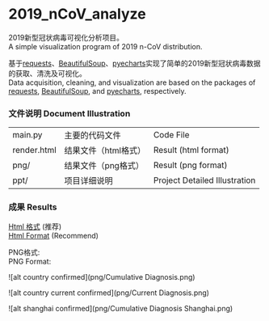 # 2019_nCoV_analyze

2019新型冠状病毒可视化分析项目。  
A simple visualization program of 2019 n-CoV distribution.

基于[requests](https://requests.readthedocs.io/zh_CN/latest/)、[BeautifulSoup](https://www.crummy.com/software/BeautifulSoup/bs4/doc/#quick-start)、[pyecharts](https://pyecharts.org/#/zh-cn/)实现了简单的2019新型冠状病毒数据的获取、清洗及可视化。  
Data acquisition, cleaning, and visualization are based on the packages of [requests](https://requests.readthedocs.io/en/master/), [BeautifulSoup](https://www.crummy.com/software/BeautifulSoup/bs4/doc/#quick-start), and [pyecharts](https://pyecharts.org/#/en-us/), respectively.


### 文件说明 Document Illustration

||||
|------|------|------| 
|main.py | 主要的代码文件 | Code File  |
|render.html | 结果文件（html格式） | Result (html format) | 
|png/ | 结果文件（png格式） | Result (png format) | 
|ppt/  | 项目详细说明 | Project Detailed Illustration|

### 成果 Results
[Html 格式](render.html) (推荐)  
[Html Format](render.html) (Recommend)

PNG格式:  
PNG Format:  

![alt country confirmed](png/Cumulative Diagnosis.png)    

![alt country current confirmed](png/Current Diagnosis.png)   

![alt shanghai confirmed](png/Cumulative Diagnosis Shanghai.png)
   